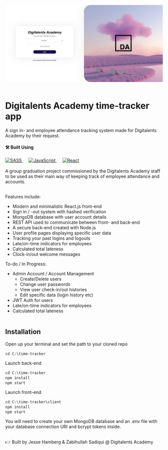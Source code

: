 ![repo preview image](./repo-assets/readme-preview-image.jpg)
<br><br>

# Digitalents Academy time-tracker app

A sign in- and employee attendance tracking system made for Digitalents Academy by their request.
<br>

#### 🛠️ Built Using

<a href="https://reactjs.org/" target="_blank">
<img alt="SASS" src="https://img.shields.io/static/v1?style=for-the-badge&message=SASS&color=E37383&logo=SASS&logoColor=00ffff&label=">
</a>
&emsp;
<a href="https://developer.mozilla.org/en-US/docs/Web/JavaScript" target="_blank">
<img alt="JavaScript" src="https://img.shields.io/static/v1?style=for-the-badge&message=JavaScript&color=222222&logo=JavaScript&logoColor=F7DF1E&label=">
</a>
&emsp;
<a href="https://sass-lang.com/" target="_blank">
<img alt="React" src="https://img.shields.io/static/v1?style=for-the-badge&message=React&color=20232A&logo=React&logoColor=00ffff&label=">
</a>
<br><br>
A group graduation project commissioned by the Digitalents Academy staff to be used as their main way of keeping track of employee attendance and accounts.
<br><br>

Features include:

- Modern and minimalistic React.js front-end
- Sign in / -out system with hashed verification
- MongoDB database with user account details
- REST API used to communicate between front- and back-end
- A secure back-end created with Node.js
- User profile pages displaying specific user data
- Tracking your past logins and logouts
- Late/on-time indicators for employees
- Calculated total lateness
- Clock-in/out welcome messages

To-do / In Progress:

- Admin Account / Account Management
  - Create/Delete users
  - Change user passwords
  - View user check-in/out histories
  - Edit specific data (login history etc)
- JWT Auth for users
- Late/on-time indicators for employees
- Calculated total lateness
  <br><br>

## Installation

Open up your terminal and set the path to your cloned repo

```
cd C:\time-tracker
```

Launch back-end

```
cd C:\time-tracker
npm install
npm start
```

Launch front-end

```
cd C:\time-tracker\client
npm install
npm start
```

You will need to create your own MongoDB database and an .env file with your database connection URI and bcrypt tokens inside.

<br>
👉 Built by Jesse Hamberg & Zabihullah Sadiqui @ Digitalents Academy
